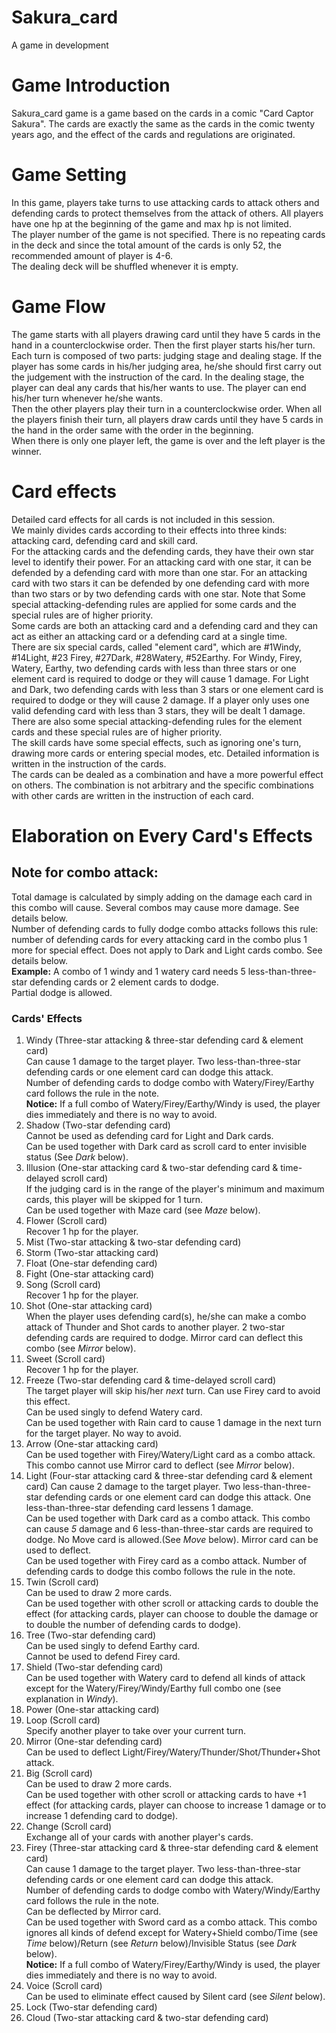 # Sakura_card
A game in development
# Game Introduction
Sakura_card game is a game based on the cards in a comic "Card Captor Sakura". The cards are exactly the same as the cards in the comic twenty years ago, and the effect of the cards and regulations are originated.
# Game Setting
In this game, players take turns to use attacking cards to attack others and defending cards to protect themselves from the attack of others. All players have one hp at the beginning of the game and max hp is not limited.</br>
The player number of the game is not specified. There is no repeating cards in the deck and since the total amount of the cards is only 52, the recommended amount of player is 4-6.</br>
The dealing deck will be shuffled whenever it is empty.</br>
# Game Flow
The game starts with all players drawing card until they have 5 cards in the hand in a counterclockwise order. Then the first player starts his/her turn.</br>
Each turn is composed of two parts: judging stage and dealing stage. If the player has some cards in his/her judging area, he/she should first carry out the judgement with the instruction of the card. In the dealing stage, the player can deal any cards that his/her wants to use. The player can end his/her turn whenever he/she wants.</br>
Then the other players play their turn in a counterclockwise order. When all the players finish their turn, all players draw cards until they have 5 cards in the hand in the order same with the order in the beginning.</br>
When there is only one player left, the game is over and the left player is the winner.</br>
# Card effects
Detailed card effects for all cards is not included in this session.</br>
We mainly divides cards according to their effects into three kinds: attacking card, defending card and skill card.</br>
For the attacking cards and the defending cards, they have their own star level to identify their power. For an attacking card with one star, it can be defended by a defending card with more than one star. For an attacking card with two stars it can be defended by one defending card with more than two stars or by two defending cards with one star. Note that Some special attacking-defending rules are applied for some cards and the special rules are of higher priority.</br>
Some cards are both an attacking card and a defending card and they can act as either an attacking card or a defending card at a single time.</br>
There are six special cards, called "element card", which are #1Windy, #14Light, #23 Firey, #27Dark, #28Watery, #52Earthy. For Windy, Firey, Watery, Earthy, two defending cards with less than three stars or one element card is required to dodge or they will cause 1 damage. For Light and Dark, two defending cards with less than 3 stars or one element card is required to dodge or they will cause 2 damage. If a player only uses one valid defending card with less than 3 stars, they will be dealt 1 damage. There are also some special attacking-defending rules for the element cards and these special rules are of higher priority.</br>
The skill cards have some special effects, such as ignoring one's turn, drawing more cards or entering special modes, etc. Detailed information is written in the instruction of the cards.</br>
The cards can be dealed as a combination and have a more powerful effect on others. The combination is not arbitrary and the specific combinations with other cards are written in the instruction of each card.</br>
# Elaboration on Every Card's Effects
## Note for combo attack: 
Total damage is calculated by simply adding on the damage each card in this combo will cause. Several combos may cause more damage. See details below.<br />
Number of defending cards to fully dodge combo attacks follows this rule: number of defending cards for every attacking card in the combo plus 1 more for special effect. Does not apply to Dark and Light cards combo. See details below.<br />
**Example:** A combo of 1 windy and 1 watery card needs 5 less-than-three-star defending cards or 2 element cards to dodge. <br />
Partial dodge is allowed.<br />
### Cards' Effects
1. Windy (Three-star attacking & three-star defending card & element card)<br />
Can cause 1 damage to the target player. Two less-than-three-star defending cards or one element card can dodge this attack. <br />
Number of defending cards to dodge combo with Watery/Firey/Earthy card follows the rule in the note.<br />
**Notice:** If a full combo of Watery/Firey/Earthy/Windy is used, the player dies immediately and there is no way to avoid.<br />
2. Shadow (Two-star defending card)<br />
Cannot be used as defending card for Light and Dark cards. <br />
Can be used together with Dark card as scroll card to enter invisible status (See *Dark* below).<br />
3. Illusion (One-star attacking card & two-star defending card & time-delayed scroll card)<br />
If the judging card is in the range of the player's minimum and maximum cards, this player will be skipped for 1 turn.<br />
Can be used together with Maze card (see *Maze* below).<br />
4. Flower (Scroll card)<br />
Recover 1 hp for the player.<br />
5. Mist (Two-star attacking & two-star defending card)<br />
6. Storm (Two-star attacking card)<br />
7. Float (One-star defending card)<br />
8. Fight (One-star attacking card)<br />
9. Song (Scroll card)<br />
Recover 1 hp for the player.<br />
10. Shot (One-star attacking card)<br />
When the player uses defending card(s), he/she can make a combo attack of Thunder and Shot cards to another player. 2 two-star defending cards are required to dodge. Mirror card can deflect this combo (see *Mirror* below).<br />
11. Sweet (Scroll card)<br />
Recover 1 hp for the player.<br />
12. Freeze (Two-star defending card & time-delayed scroll card)<br />
The target player will skip his/her *next* turn. Can use Firey card to avoid this effect.<br />
Can be used singly to defend Watery card.<br />
Can be used together with Rain card to cause 1 damage in the next turn for the target player. No way to avoid.<br />
13. Arrow (One-star attacking card)<br />
Can be used together with Firey/Watery/Light card as a combo attack. This combo cannot use Mirror card to deflect (see *Mirror* below). <br />
14. Light (Four-star attacking card & three-star defending card & element card)
Can cause 2 damage to the target player. Two less-than-three-star defending cards or one element card can dodge this attack. One less-than-three-star defending card lessens 1 damage.<br />
Can be used together with Dark card as a combo attack. This combo can cause *5* damage and 6 less-than-three-star cards are required to dodge. No Move card is allowed.(See *Move* below). Mirror card can be used to deflect.<br />
Can be used together with Firey card as a combo attack. Number of defending cards to dodge this combo follows the rule in the note.<br />
15. Twin (Scroll card)<br />
Can be used to draw 2 more cards.<br />
Can be used together with other scroll or attacking cards to double the effect (for attacking cards, player can choose to double the damage or to double the number of defending cards to dodge).<br />
16. Tree (Two-star defending card)<br />
Can be used singly to defend Earthy card.<br />
Cannot be used to defend Firey card. <br />
17. Shield (Two-star defending card)<br />
Can be used together with Watery card to defend all kinds of attack except for the Watery/Firey/Windy/Earthy full combo one (see explanation in *Windy*).<br />
18. Power (One-star attacking card)<br />
19. Loop (Scroll card)<br />
Specify another player to take over your current turn.<br />
20. Mirror (One-star defending card)<br />
Can be used to deflect Light/Firey/Watery/Thunder/Shot/Thunder+Shot attack.<br />
21. Big (Scroll card)<br />
Can be used to draw 2 more cards.<br />
Can be used together with other scroll or attacking cards to have +1 effect (for attacking cards, player can choose to increase 1 damage or to increase 1 defending card to dodge).<br />
22. Change (Scroll card)<br />
Exchange all of your cards with another player's cards.<br />
23. Firey (Three-star attacking card & three-star defending card & element card)<br />
Can cause 1 damage to the target player. Two less-than-three-star defending cards or one element card can dodge this attack. <br />
Number of defending cards to dodge combo with Watery/Windy/Earthy card follows the rule in the note.<br />
Can be deflected by Mirror card.<br />
Can be used together with Sword card as a combo attack. This combo ignores all kinds of defend except for Watery+Shield combo/Time (see *Time* below)/Return (see *Return* below)/Invisible Status (see *Dark* below).<br />
**Notice:** If a full combo of Watery/Firey/Earthy/Windy is used, the player dies immediately and there is no way to avoid.<br />
24. Voice (Scroll card)<br />
Can be used to eliminate effect caused by Silent card (see *Silent* below).<br />
25. Lock (Two-star defending card)<br />
26. Cloud (Two-star attacking card & two-star defending card)<br />
